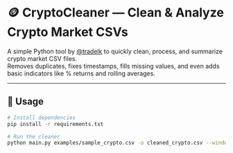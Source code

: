 # 🪙 CryptoCleaner — Clean & Analyze Crypto Market CSVs

A simple Python tool by [@tradelk](https://github.com/tradelk) to quickly clean, process, and summarize crypto market CSV files.  
Removes duplicates, fixes timestamps, fills missing values, and even adds basic indicators like % returns and rolling averages.

---

## 🚀 Usage

```bash
# Install dependencies
pip install -r requirements.txt

# Run the cleaner
python main.py examples/sample_crypto.csv -o cleaned_crypto.csv --window 5

